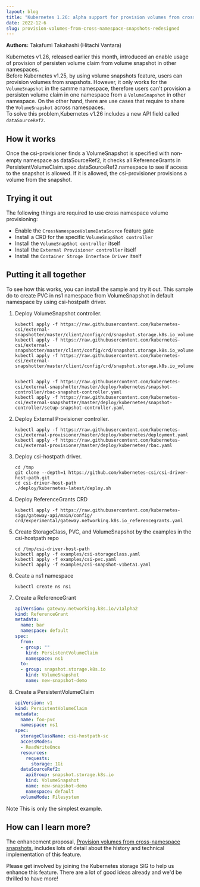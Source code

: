 ```yaml
---
layout: blog
title: "Kubernetes 1.26: alpha support for provision volumes from cross-namespace snapshots"
date: 2022-12-6
slug: provision-volumes-from-cross-namespace-snapshots-redesigned
---
```


**Authors:**
Takafumi Takahashi (Hitachi Vantara)

Kubernetes v1.26, released earlier this month, introduced an enable usage of provision of persisten volume claim from volume snapshot in other namespaces.  
Before Kubernetes v1.25, by using volume snapshots feature, users can provision volumes from snapshots. However, it only works for the `VolumeSnapshot` in the samme namespace, therefore users can't provision a persisten volume claim in one namespace from a `VolumeSnapshot` in other namespace. On the other hand, there are use cases that require to share the `VolumeSnapshot` across namespaces.  
 To solve this problem,Kubernetes v1.26 includes a new API field called `dataSourceRef2`.

## How it works

Once the csi-provisioner finds a VolumeSnapshot is specified with non-empty namespace as dataSourceRef2, it checks all ReferenceGrants in　PersistentVolumeClaim.spec.dataSourceRef2.namespace to see if access to the snapshot is allowed. If it is allowed, the csi-provisioner provisions a volume from the snapshot.  

## Trying it out

The following things are required to use cross namespace volume provisioning:

* Enable the `CrossNamespaceVolumeDataSource` feature gate
* Install a CRD for the specific `VolumeSnapShot controller`
* Install the `VolumeSnapShot controller` itself
* Install the `External Provisioner controller` itself
* Install the `Container Stroge Interface Driver` itself

## Putting it all together

To see how this works, you can install the sample and try it out.
This sample do to create PVC in ns1 namespace from VolumeSnapshot in default namespace by using csi-hostpath driver.

1. Deploy VolumeSnapshot controller.

   ```terminal
   kubectl apply -f https://raw.githubusercontent.com/kubernetes-csi/external-snapshotter/master/client/config/crd/snapshot.storage.k8s.io_volumesnapshotclasses.yaml
   kubectl apply -f https://raw.githubusercontent.com/kubernetes-csi/external-snapshotter/master/client/config/crd/snapshot.storage.k8s.io_volumesnapshotcontents.yaml
   kubectl apply -f https://raw.githubusercontent.com/kubernetes-csi/external-snapshotter/master/client/config/crd/snapshot.storage.k8s.io_volumesnapshots.yaml


   kubectl apply -f https://raw.githubusercontent.com/kubernetes-csi/external-snapshotter/master/deploy/kubernetes/snapshot-controller/rbac-snapshot-controller.yaml
   kubectl apply -f https://raw.githubusercontent.com/kubernetes-csi/external-snapshotter/master/deploy/kubernetes/snapshot-controller/setup-snapshot-controller.yaml
   ```

2. Deploy External Provisioner controller.

   ```terminal
   kubectl apply -f https://raw.githubusercontent.com/kubernetes-csi/external-provisioner/master/deploy/kubernetes/deployment.yaml 
   kubectl apply -f https://raw.githubusercontent.com/kubernetes-csi/external-provisioner/master/deploy/kubernetes/rbac.yaml
   ```

3. Deploy csi-hostpath driver.

   ```terminal
   cd /tmp
   git clone --depth=1 https://github.com/kubernetes-csi/csi-driver-host-path.git
   cd csi-driver-host-path
   ./deploy/kubernetes-latest/deploy.sh
   ```

4. Deploy ReferenceGrants CRD
  
   ```terminal
   kubectl apply -f https://raw.githubusercontent.com/kubernetes-sigs/gateway-api/main/config/ crd/experimental/gateway.networking.k8s.io_referencegrants.yaml
   ```

5. Create StorageClass, PVC, and VolumeSnapshot by the examples in the csi-hostpath repo

    ```terminal
    cd /tmp/csi-driver-host-path
    kubectl apply -f examples/csi-storageclass.yaml
    kubectl apply -f examples/csi-pvc.yaml
    kubectl apply -f examples/csi-snapshot-v1beta1.yaml
    ```

6. Ceate a ns1 namespace

    ```terminal
    kubectl create ns ns1
    ```

7. Create a ReferenceGrant

   ```yaml
   apiVersion: gateway.networking.k8s.io/v1alpha2
   kind: ReferenceGrant
   metadata:
     name: bar
     namespace: default
   spec:
     from:
     - group: ""
       kind: PersistentVolumeClaim
       namespace: ns1
     to:
     - group: snapshot.storage.k8s.io
       kind: VolumeSnapshot
       name: new-snapshot-demo
   ```

8. Create a PersistentVolumeClaim

   ```yaml
   apiVersion: v1
   kind: PersistentVolumeClaim
   metadata:
     name: foo-pvc
     namespace: ns1
   spec:
     storageClassName: csi-hostpath-sc
     accessModes:
     - ReadWriteOnce
     resources:
       requests:
         storage: 1Gi
     dataSourceRef2:
       apiGroup: snapshot.storage.k8s.io
       kind: VolumeSnapshot
       name: new-snapshot-demo
       namespace: default
     volumeMode: Filesystem
   ```

Note This is only the simplest example.

## How can I learn more?

The enhancement proposal,
[Provision volumes from cross-namespace snapshots](https://github.com/kubernetes/enhancements/tree/master/keps/sig-storage/3294-provision-volumes-from-cross-namespace-snapshots), includes lots of detail about the history and technical implementation of this feature.

Please get involved by joining the Kubernetes storage SIG to help us enhance this
feature. There are a lot of good ideas already and we'd be thrilled to have more!
